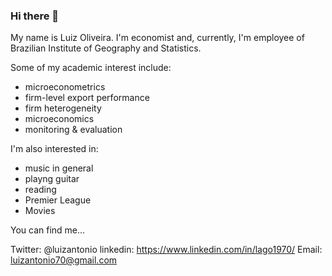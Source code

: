 ### Hi there 👋

My name is Luiz Oliveira. I'm economist and, currently, I'm employee of Brazilian Institute of Geography and Statistics.

Some of my academic interest include:
- microeconometrics
- firm-level export performance
- firm heterogeneity
- microeconomics
- monitoring & evaluation

I'm also interested in:
- music in general
- playng guitar
- reading
- Premier League
- Movies

You can find me...

Twitter: @luizantonio
linkedin: https://www.linkedin.com/in/lago1970/
Email: luizantonio70@gmail.com



